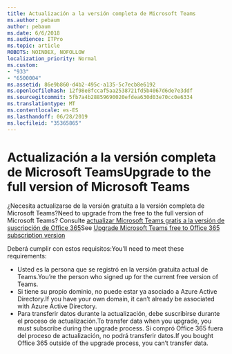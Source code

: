 ```yaml
---
title: Actualización a la versión completa de Microsoft Teams
ms.author: pebaum
author: pebaum
ms.date: 6/6/2018
ms.audience: ITPro
ms.topic: article
ROBOTS: NOINDEX, NOFOLLOW
localization_priority: Normal
ms.custom:
- "933"
- "6500004"
ms.assetid: 86e9b860-d4b2-495c-a135-5c7ecb8e6192
ms.openlocfilehash: 12f98e8fccaf5aa2538721fd5b4067d6de7e3ddf
ms.sourcegitcommit: 5fb7a4b28859690020efdea630d03e70cc0e6334
ms.translationtype: MT
ms.contentlocale: es-ES
ms.lasthandoff: 06/28/2019
ms.locfileid: "35365865"
---
```

# <a name="upgrade-to-the-full-version-of-microsoft-teams"></a><span data-ttu-id="40ac6-102">Actualización a la versión completa de Microsoft Teams</span><span class="sxs-lookup"><span data-stu-id="40ac6-102">Upgrade to the full version of Microsoft Teams</span></span>

<span data-ttu-id="40ac6-103">¿Necesita actualizarse de la versión gratuita a la versión completa de Microsoft Teams?</span><span class="sxs-lookup"><span data-stu-id="40ac6-103">Need to upgrade from the free to the full version of Microsoft Teams?</span></span> <span data-ttu-id="40ac6-104">Consulte [actualizar Microsoft Teams gratis a la versión de suscripción de Office 365](https://docs.microsoft.com/microsoftteams/upgrade-freemium)</span><span class="sxs-lookup"><span data-stu-id="40ac6-104">See [Upgrade Microsoft Teams free to Office 365 subscription version](https://docs.microsoft.com/microsoftteams/upgrade-freemium)</span></span>

<span data-ttu-id="40ac6-105">Deberá cumplir con estos requisitos:</span><span class="sxs-lookup"><span data-stu-id="40ac6-105">You’ll need to meet these requirements:</span></span>

- <span data-ttu-id="40ac6-106">Usted es la persona que se registró en la versión gratuita actual de Teams.</span><span class="sxs-lookup"><span data-stu-id="40ac6-106">You’re the person who signed up for the current free version of Teams.</span></span>
- <span data-ttu-id="40ac6-107">Si tiene su propio dominio, no puede estar ya asociado a Azure Active Directory.</span><span class="sxs-lookup"><span data-stu-id="40ac6-107">If you have your own domain, it can’t already be associated with Azure Active Directory.</span></span>
- <span data-ttu-id="40ac6-108">Para transferir datos durante la actualización, debe suscribirse durante el proceso de actualización.</span><span class="sxs-lookup"><span data-stu-id="40ac6-108">To transfer data when you upgrade, you must subscribe during the upgrade process.</span></span> <span data-ttu-id="40ac6-109">Si compró Office 365 fuera del proceso de actualización, no podrá transferir datos.</span><span class="sxs-lookup"><span data-stu-id="40ac6-109">If you bought Office 365 outside of the upgrade process, you can’t transfer data.</span></span>
